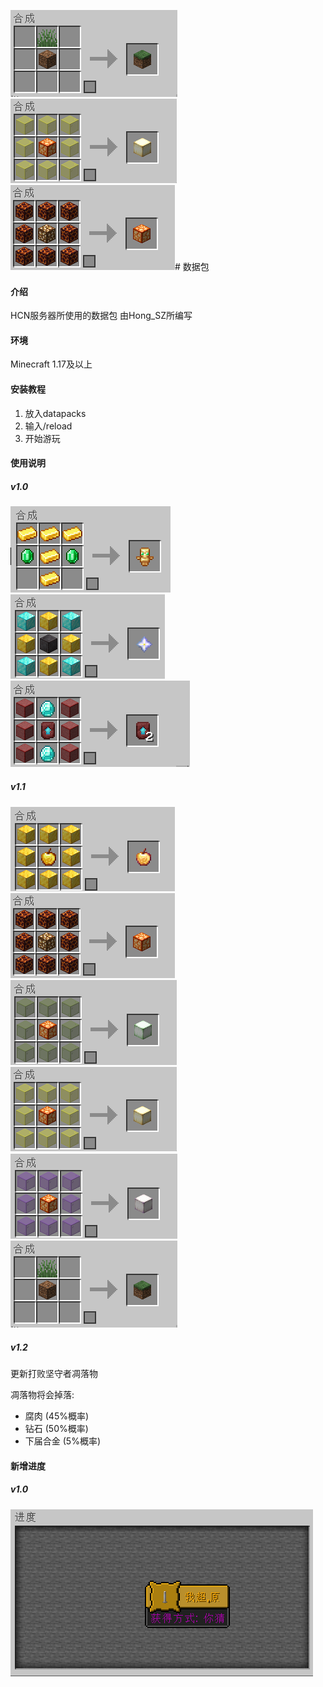 ![输入图片说明](grass.png)![输入图片说明](y_froglight.png)![输入图片说明](light.png)# 数据包

#### 介绍
HCN服务器所使用的数据包
由Hong_SZ所编写

#### 环境
Minecraft 1.17及以上

#### 安装教程

1.  放入datapacks
2.  输入/reload
3.  开始游玩

#### 使用说明

##### v1.0

![输入图片说明](usetotem.png)
![输入图片说明](%E4%B8%8B%E7%95%8C%E4%B9%8B%E6%98%9F.png)
![输入图片说明](nether.png)

##### v1.1

![输入图片说明](enchanted_golden_apple.png)
![输入图片说明](light.png)
![输入图片说明](g_froglight.png)
![输入图片说明](y_froglight.png)
![输入图片说明](p_froglight.png)
![输入图片说明](grass.png)

##### v1.2

更新打败坚守者凋落物

凋落物将会掉落:
- 腐肉 (45%概率)
- 钻石 (50%概率)
- 下届合金 (5%概率)

#### 新增进度

##### v1.0

![输入图片说明](advancement.png)

